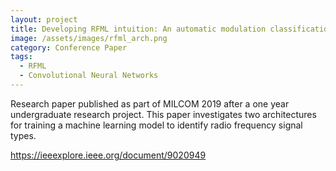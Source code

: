 ```yaml
---
layout: project
title: Developing RFML intuition: An automatic modulation classification architecture case study
image: /assets/images/rfml_arch.png
category: Conference Paper
tags:
  - RFML
  - Convolutional Neural Networks
---
```


Research paper published as part of MILCOM 2019 after a one year undergraduate research project. This paper investigates two architectures for training a machine learning model to identify radio frequency signal types. 

<https://ieeexplore.ieee.org/document/9020949>
